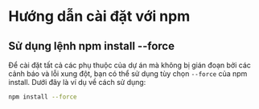 # Hướng dẫn cài đặt với npm

## Sử dụng lệnh npm install --force

Để cài đặt tất cả các phụ thuộc của dự án mà không bị gián đoạn bởi các cảnh báo và lỗi xung đột, bạn có thể sử dụng tùy chọn `--force` của npm install. Dưới đây là ví dụ về cách sử dụng:

```bash
npm install --force